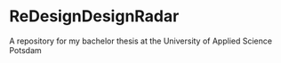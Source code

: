 ReDesignDesignRadar
===================

A repository for my bachelor thesis at the University of Applied Science Potsdam
